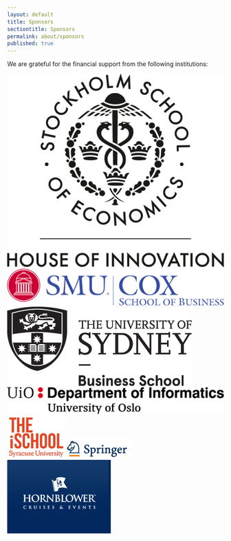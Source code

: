 ```yaml
---
layout: default
title: Sponsors
sectiontitle: Sponsors
permalink: about/sponsors
published: true
---
```

  
We are grateful for the financial support from the following institutions:

<div style="width: 100%; margin: auto;">
<img src="/assets/img/HOI_logo_Black.png" alt="Logo" class="sponsor-style" />
<img src="/assets/img/CoxRBrgb.png" alt="Logo" class="sponsor-style-banner" />
<img src="/assets/img/USydneyLogoFooter.png" alt="Logo" class="sponsor-style" />
<img src="/assets/img/MN_IFI_A_ENG.png" alt="Logo" class="sponsor-style-banner" />
<img src="/assets/img/ischool.png" alt="Logo" class="sponsor-style maxhundredfourty" />
<img src="/assets/img/springer.png" alt="Logo" class="sponsor-style" />
<br/>
<a href="https://www.hornblower.com/port/category/sf+diningcruises" style="border-bottom-style: none;"><img src="/assets/img/hornblower-logo.jpg" alt="Logo" class="sponsor-style-banner" /></a>
</div>